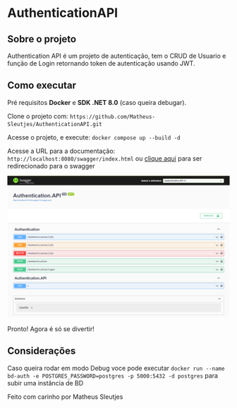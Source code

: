 # AuthenticationAPI

## Sobre o projeto 

Authentication API é um projeto de autenticação, tem o CRUD de Usuario e função de Login retornando token de autenticação usando JWT.

## Como executar

Pré requisitos **Docker** e **SDK .NET 8.0** (caso queira debugar).

Clone o projeto com: `https://github.com/Matheus-Sleutjes/AuthenticationAPI.git`

Acesse o projeto, e execute: `docker compose up --build -d`

Acesse a URL para a documentação: `http://localhost:8080/swagger/index.html` ou [clique aqui](http://localhost:8080/swagger/index.html) para ser redirecionado para o swagger

<img src="Authentication.API/swagger.png" alt="swagger">

Pronto! Agora é só se divertir!

## Considerações

Caso queira rodar em modo Debug voce pode executar `docker run --name bd-auth -e POSTGRES_PASSWORD=postgres -p 5000:5432 -d postgres` para subir uma instância de BD

Feito com carinho por Matheus Sleutjes
